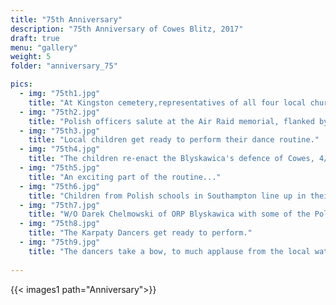 ```yaml
---
title: "75th Anniversary"
description: "75th Anniversary of Cowes Blitz, 2017"
draft: true
menu: "gallery"
weight: 5
folder: "anniversary_75"

pics:
  - img: "75th1.jpg"
    title: "At Kingston cemetery,representatives of all four local churches are gathered for the service of remembrance"
  - img: "75th2.jpg"
    title: "Polish officers salute at the Air Raid memorial, flanked by standard bearers. A Royal Naval officer waits to lay a wreath. "
  - img: "75th3.jpg"
    title: "Local children get ready to perform their dance routine."
  - img: "75th4.jpg"
    title: "The children re-enact the Blyskawica's defence of Cowes, 4/5 May 1942."
  - img: "75th5.jpg"
    title: "An exciting part of the routine..."
  - img: "75th6.jpg"
    title: "Children from Polish schools in Southampton line up in their colourful costumes in Kings Square, East Cowes"
  - img: "75th7.jpg"
    title: "W/O Darek Chelmowski of ORP Blyskawica with some of the Polish performers"
  - img: "75th8.jpg"
    title: "The Karpaty Dancers get ready to perform."
  - img: "75th9.jpg"
    title: "The dancers take a bow, to much applause from the local watchers.."
  
---
```


 {{< images1 path="Anniversary">}}
